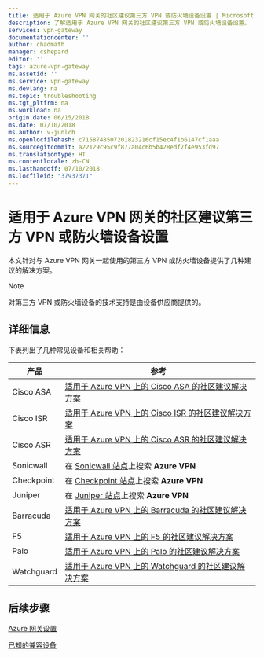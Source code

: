 ```yaml
---
title: 适用于 Azure VPN 网关的社区建议第三方 VPN 或防火墙设备设置 | Microsoft Docs
description: 了解适用于 Azure VPN 网关的社区建议第三方 VPN 或防火墙设备设置。
services: vpn-gateway
documentationcenter: ''
author: chadmath
manager: cshepard
editor: ''
tags: azure-vpn-gateway
ms.assetid: ''
ms.service: vpn-gateway
ms.devlang: na
ms.topic: troubleshooting
ms.tgt_pltfrm: na
ms.workload: na
origin.date: 06/15/2018
ms.date: 07/10/2018
ms.author: v-junlch
ms.openlocfilehash: c7158748507201823216cf15ec4f1b6147cf1aaa
ms.sourcegitcommit: a22129c95c9f877a04c6b5b428edf7f4e953fd97
ms.translationtype: HT
ms.contentlocale: zh-CN
ms.lasthandoff: 07/10/2018
ms.locfileid: "37937371"
---
```

# <a name="community-suggested-third-party-vpn-or-firewall-device-settings-for-azure-vpn-gateway"></a>适用于 Azure VPN 网关的社区建议第三方 VPN 或防火墙设备设置

本文针对与 Azure VPN 网关一起使用的第三方 VPN 或防火墙设备提供了几种建议的解决方案。

> [!Note]
> 对第三方 VPN 或防火墙设备的技术支持是由设备供应商提供的。 

## <a name="more-information"></a>详细信息

下表列出了几种常见设备和相关帮助：

|产品    |参考                                                |
|-----------|-----------------------------------------------------------|
|Cisco ASA  |[适用于 Azure VPN 上的 Cisco ASA 的社区建议解决方案](https://search.cisco.com/search?query=%22Azure%20VPN%22%20ASA&locale=enUS&tab=Cisco)   |
|Cisco ISR  |[适用于 Azure VPN 上的 Cisco ISR 的社区建议解决方案](https://search.cisco.com/search?query=%22Azure%20VPN%22%20ISR&locale=enUS&tab=Cisco)   |
|Cisco ASR  |[适用于 Azure VPN 上的 Cisco ASR 的社区建议解决方案](https://search.cisco.com/search?query=%22Azure%20VPN%22%20ASR&locale=enUS&tab=Cisco)   |
|Sonicwall |在 [Sonicwall 站点](https://www.sonicwall.com/en-us/support)上搜索 **Azure VPN** |
| Checkpoint    |在 [Checkpoint 站点](https://supportcenter.checkpoint.com/supportcenter/portal)上搜索 **Azure VPN** |
|Juniper |在 [Juniper 站点]( http://www.juniper.net/search/public/)上搜索 **Azure VPN**|
|Barracuda  |[适用于 Azure VPN 上的 Barracuda 的社区建议解决方案](https://campus.barracuda.com/search/?q=%22Azure+VPN%22&x=0&y=0)   |
|F5         |[适用于 Azure VPN 上的 F5 的社区建议解决方案](https://support.f5.com/csp/#/federated-search?q=%22Azure%20VPN%22&source=support)          |
|Palo       |[适用于 Azure VPN 上的 Palo 的社区建议解决方案](https://live.paloaltonetworks.com/t5/forums/searchpage/tab/message?q=Azure+VPN)        |
|Watchguard |[适用于 Azure VPN 上的 Watchguard 的社区建议解决方案](http://watchguardsupport.force.com/SupportSearch#q=Azure%20VPN&t=All&sort=relevancy)  |

## <a name="next-step"></a>后续步骤

[Azure 网关设置](/vpn-gateway/vpn-gateway-about-vpn-devices#a-nameipsecaipsecike-parameters)

[已知的兼容设备](/vpn-gateway/vpn-gateway-about-vpn-devices#validated-vpn-devices)

<!--Update_Description: link update -->